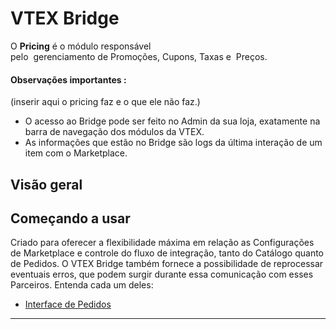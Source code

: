 #  VTEX Bridge

O **Pricing** é o módulo responsável pelo  gerenciamento de Promoções, Cupons, Taxas e  Preços. 

#### Observações importantes :
(inserir aqui o pricing faz e o que ele não faz.)
- O acesso ao Bridge pode ser feito no Admin da sua loja, exatamente na barra de navegação dos módulos da VTEX.
- As informações que estão no Bridge são logs da última interação de um item com o Marketplace.


## Visão geral

## Começando a usar

Criado para oferecer a flexibilidade máxima em relação as Configurações de Marketplace e controle do fluxo de integração, tanto do Catálogo quanto de Pedidos. O VTEX Bridge também fornece a possibilidade de reprocessar eventuais erros, que podem surgir durante essa comunicação com esses Parceiros. Entenda cada um deles:

* [Interface de Pedidos](promocoes/index.html)



---
